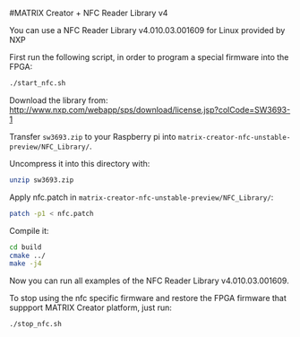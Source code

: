 #MATRIX Creator + NFC Reader Library v4

You can use a NFC Reader Library v4.010.03.001609 for Linux provided by NXP

First run the following script, in order to program a special firmware into the FPGA:
```sh
./start_nfc.sh
```

Download the library from:
http://www.nxp.com/webapp/sps/download/license.jsp?colCode=SW3693-1

Transfer `sw3693.zip` to your Raspberry pi into `matrix-creator-nfc-unstable-preview/NFC_Library/`.

Uncompress it into this directory with:
```sh
unzip sw3693.zip
```

Apply nfc.patch in `matrix-creator-nfc-unstable-preview/NFC_Library/`:
```sh
patch -p1 < nfc.patch
```

Compile it:

```sh
cd build
cmake ../
make -j4
```
Now you can run all examples of the NFC Reader Library v4.010.03.001609.

To stop using the nfc specific firmware and restore the FPGA firmware that suppport MATRIX Creator platform, just run:
```sh
./stop_nfc.sh
```

